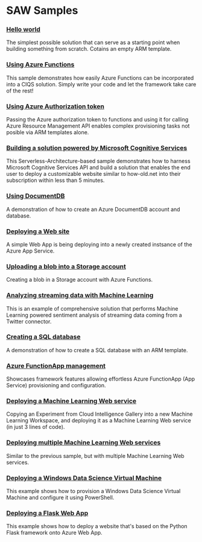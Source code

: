 # SAW Samples

### [Hello world](001-helloworld)
The simplest possible solution that can serve as a starting point when building something from scratch. Cotains an empty ARM template.

### [Using Azure Functions](002-hellofunctions)
This sample demonstrates how easily Azure Functions can be incorporated into a CIQS solution. Simply write your code and let the framework take care of the rest!

### [Using Azure Authorization token](003-authorization)
Passing the Azure authorization token to functions and using it for calling Azure Resource Management API enables complex provisioning tasks not posible via ARM templates alone.

### [Building a solution powered by Microsoft Cognitive Services](004-cognitiveservices)
This Serverless-Architecture-based sample demonstrates how to harness Microsoft Cognitive Services API and build a solution that enables the end user to deploy a customizable website similar to how-old.net into their subscription within less than 5 minutes.

### [Using DocumentDB](005-documentdb)
A demonstration of how to create an Azure DocumentDB account and database.

### [Deploying a Web site](006-webapp)
A simple Web App is being deploying into a newly created instsance of the Azure App Service.

### [Uploading a blob into a Storage account](007-blobupload)
Creating a blob in a Storage account with Azure Functions.

### [Analyzing streaming data with Machine Learning](009-twitterstreaming-dev)
This is an example of comprehensive solution that performs Machine Learning powered sentiment analysis of streaming data coming from a Twitter connector.

### [Creating a SQL database](010-azuresqldatabase)
A demonstration of how to create a SQL database with an ARM template.

### [Azure FunctionApp management](011-chickenandegg)
Showcases framework features allowing effortless Azure FunctionApp (App Service) provisioning and configuration.

### [Deploying a Machine Learning Web service](012-mlwebsvc)
Copying an Experiment from Cloud Intelligence Gallery into a new Machine Learning Workspace, and deploying it as a Machine Learning Web service (in just 3 lines of code).

### [Deploying multiple Machine Learning Web services](013-mlwebsvcs)
Similar to the previous sample, but with multiple Machine Learning Web services.

### [Deploying a Windows Data Science Virtual Machine](019-windowsdsvm)
This example shows how to provision a Windows Data Science Virtual Machine and configure it using PowerShell.

### [Deploying a Flask Web App](020-pythonflask)
This example shows how to deploy a website that's based on the Python Flask framework onto Azure Web App.
